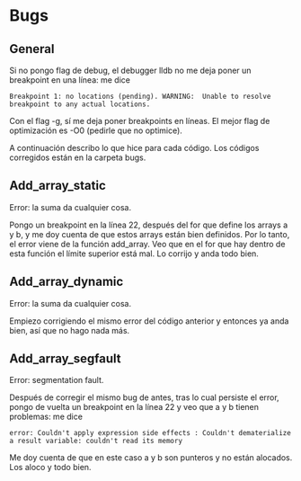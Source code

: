 # Bugs

## General

Si no pongo flag de debug, el debugger lldb no me deja poner un breakpoint en una línea: me dice 

`Breakpoint 1: no locations (pending).
WARNING:  Unable to resolve breakpoint to any actual locations.`

Con el flag -g, sí me deja poner breakpoints en líneas. El mejor flag de optimización es -O0 (pedirle que no optimice).

A continuación describo lo que hice para cada código. Los códigos corregidos están en la carpeta bugs. 

## Add_array_static

Error: la suma da cualquier cosa.

Pongo un breakpoint en la línea 22, después del for que define los arrays a y b, y me doy cuenta de que estos arrays están bien definidos. Por lo tanto, el error viene de la función add_array. Veo que en el for que hay dentro de esta función el límite superior está mal. Lo corrijo y anda todo bien.


## Add_array_dynamic

Error: la suma da cualquier cosa.

Empiezo corrigiendo el mismo error del código anterior y entonces ya anda bien, así que no hago nada más.


## Add_array_segfault

Error: segmentation fault.

Después de corregir el mismo bug de antes, tras lo cual persiste el error, pongo de vuelta un breakpoint en la línea 22 y veo que a y b tienen problemas: me dice

`error: Couldn't apply expression side effects : Couldn't dematerialize a result variable: couldn't read its memory`

Me doy cuenta de que en este caso a y b son punteros y no están alocados. Los aloco y todo bien.

